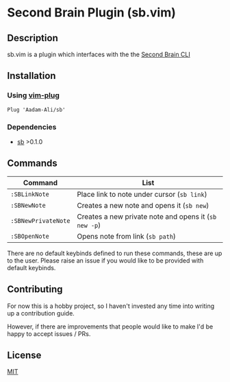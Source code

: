 # Second Brain Plugin (sb.vim)

## Description

sb.vim is a plugin which interfaces with the the [Second Brain
CLI](https://github.com/Aadam-Ali/second-brain-cli)

## Installation

### Using [vim-plug](https://github.com/junegunn/vim-plug)

```vim
Plug 'Aadam-Ali/sb'
```

### Dependencies

* [sb](https://github.com/Aadam-Ali/second-brain-cli) >0.1.0

## Commands

| Command                | List                                                                                  |
| ---                    | ---                                                                                   |
| `:SBLinkNote`       | Place link to note under cursor (`sb link`)                                                            |
| `:SBNewNote`             | Creates a new note and opens it (`sb new`)                                                              |
| `:SBNewPrivateNote`             | Creates a new private note and opens it (`sb new -p`)                                                              |
| `:SBOpenNote`        | Opens note from link (`sb path`)                                        |

There are no default keybinds defined to run these commands, these are up to the user. Please raise an issue if you would like to be provided with default keybinds.

## Contributing

For now this is a hobby project, so I haven't invested any time into writing up a contribution guide.

However, if there are improvements that people would like to make I'd be happy to accept issues / PRs.

## License

[MIT](LICENSE)
